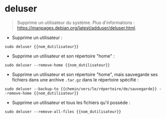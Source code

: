 # deluser

> Supprime un utilisateur du système.
> Plus d'informations : <https://manpages.debian.org/latest/adduser/deluser.html>.

- Supprime un utilisateur :

`sudo deluser {{nom_dutilisateur}}`

- Supprime un utilisateur et son répertoire "home" :

`sudo deluser --remove-home {{nom_dutilisateur}}`

- Supprime un utilisateur et son répertoire "home", mais sauvegarde ses fichiers dans une archive `.tar.gz` dans le répertoire spécifié :

`sudo deluser --backup-to {{chemin/vers/le/répertoire/de/sauvegarde}} --remove-home {{nom_dutilisateur}}`

- Supprime un utilisateur et tous les fichiers qu'il possède :

`sudo deluser --remove-all-files {{nom_dutilisateur}}`